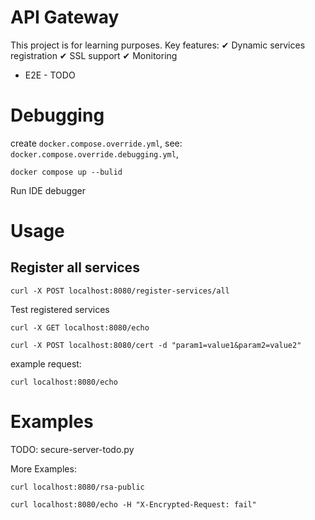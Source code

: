 # API Gateway
This project is for learning purposes. 
Key features:
 ✔ Dynamic services registration
 ✔ SSL support
 ✔ Monitoring
 - E2E - TODO

# Debugging
create `docker.compose.override.yml`, see: `docker.compose.override.debugging.yml`,
```
docker compose up --bulid
```
Run IDE debugger

# Usage

## Register all services
```
curl -X POST localhost:8080/register-services/all
```
Test registered services
```
curl -X GET localhost:8080/echo
```
```
curl -X POST localhost:8080/cert -d "param1=value1&param2=value2"
```

example request:
```
curl localhost:8080/echo
```
# Examples

TODO: secure-server-todo.py

More Examples:
```
curl localhost:8080/rsa-public
```
```
curl localhost:8080/echo -H "X-Encrypted-Request: fail"
```